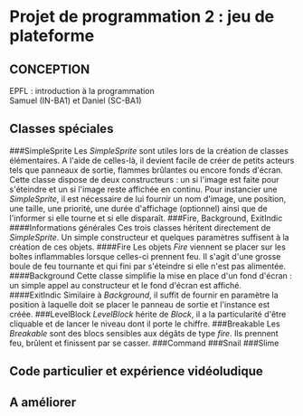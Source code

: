 Projet de programmation 2 : jeu de plateforme
=============================================
CONCEPTION
----------
EPFL : introduction à la programmation  
Samuel (IN-BA1) et Daniel (SC-BA1)

Classes spéciales
-----------------
###SimpleSprite
Les _SimpleSprite_ sont utiles lors de la création de classes élémentaires. A l'aide de celles-là, il devient facile de créer de petits acteurs tels que panneaux de sortie, flammes brûlantes ou encore fonds d'écran. Cette classe dispose de deux constructeurs : un si l'image est faite pour s'éteindre et un si l'image reste affichée en continu. Pour instancier une _SimpleSprite_, il est nécessaire de lui fournir un nom d'image, une position, une taille, une priorité, une durée d'affichage (optionnel) ainsi que de l'informer si elle tourne et si elle disparaît.
###Fire, Background, ExitIndic
####Informations générales
Ces trois classes héritent directement de _SimpleSprite_. Un simple constructeur et quelques paramètres suffisent à la création de ces objets.
####Fire
Les objets _Fire_ viennent se placer sur les boîtes inflammables lorsque celles-ci prennent feu. Il s'agit d'une grosse boule de feu tournante et qui fini par s'éteindre si elle n'est pas alimentée.
####Background
Cette classe simplifie la mise en place d'un fond d'écran : un simple appel au constructeur et le fond d'écran est affiché.
####ExitIndic
Similaire à _Background_, il suffit de fournir en paramètre la position à laquelle doit se placer le panneau de sortie et l'instance est créée.
###LevelBlock
_LevelBlock_ hérite de _Block_, il a la particularité d'être cliquable et de lancer le niveau dont il porte le chiffre.
###Breakable
Les _Breakable_ sont des blocs sensibles aux dégâts de type _fire_. Ils prennent feu, brûlent et finissent par se casser.
###Command
###Snail
###Slime

Code particulier et expérience vidéoludique
-------------------------------------------

A améliorer
-----------
